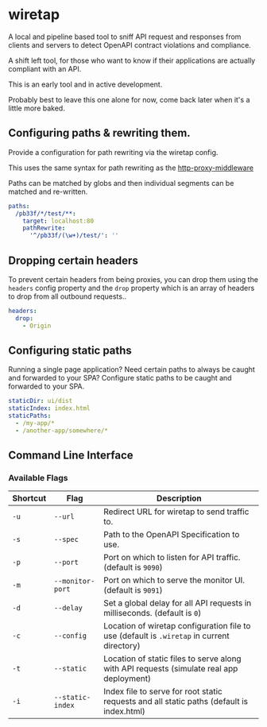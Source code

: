 # wiretap

A local and pipeline based tool to sniff API request and responses from clients and servers
to detect OpenAPI contract violations and compliance.

A shift left tool, for those who want to know if their applications
are actually compliant with an API.

This is an early tool and in active development.

Probably best to leave this one alone for now, come back later
when it's a little more baked.

## Configuring paths & rewriting them. 

Provide a configuration for path rewriting via the wiretap config.

This uses the same syntax for path rewriting as the [http-proxy-middleware](https://github.com/chimurai/http-proxy-middleware)

Paths can be matched by globs and then individual segments can be matched and re-written.

```yaml
paths:
  /pb33f/*/test/**:
    target: localhost:80
    pathRewrite:
      '^/pb33f/(\w+)/test/': ''
```

## Dropping certain headers

To prevent certain headers from being proxies, you can drop them using the `headers` config property and the `drop` property
which is an array of headers to drop from all outbound requests..

```yaml
headers:
  drop:
    - Origin
```    

## Configuring static paths

Running a single page application? Need certain paths to always be caught and forwarded to your SPA? Configure
static paths to be caught and forwarded to your SPA.

```yaml
staticDir: ui/dist
staticIndex: index.html
staticPaths:
  - /my-app/*
  - /another-app/somewhere/*
```

## Command Line Interface

### Available Flags

| Shortcut | Flag             | Description                                                                                |
|----------|------------------|--------------------------------------------------------------------------------------------|
| `-u`     | `--url`          | Redirect URL for wiretap to send traffic to.                                               |
| `-s`     | `--spec`         | Path to the OpenAPI Specification to use.                                                  |
| `-p`     | `--port`         | Port on which to listen for API traffic. (default is `9090`)                               |
| `-m`     | `--monitor-port` | Port on which to serve the monitor UI. (default is `9091`)                                 |
| `-d`     | `--delay`        | Set a global delay for all API requests in milliseconds. (default is `0`)                  |
| `-c`     | `--config`       | Location of wiretap configuration file to use (default is `.wiretap` in current directory) |
| `-t`     | `--static`       | Location of static files to serve along with API requests (simulate real app deployment)   |
| `-i`     | `--static-index` | Index file to serve for root static requests and all static paths (default is index.html)  |
